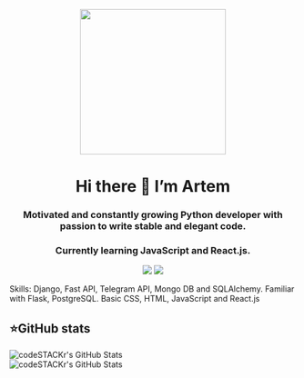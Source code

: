 <p align="center">
<img width="256" src="https://work.rabotalab.com/assets/front/img/pages/home-black/sofa@2x.png"/>

<h1 align="center">Hi there 👋 I’m Artem </h1>

<h3 align="center">Motivated and constantly growing Python developer with passion to write stable and elegant code.</h3>

<h3 align="center">Currently learning JavaScript and React.js.</h3>



<p align="center">
 <a href="https://www.linkedin.com/in/samoilovartem/"><img src="https://img.shields.io/badge/linkedin-%230077B5.svg?style=flat&logo=linkedin&logoColor=white)"/></a>
 <a href="https://t.me/samoylovartem"><img src="https://img.shields.io/badge/-Telegram-blue?style=flat&logo=Telegram&logoColor=white" /></a>
 

Skills: Django, Fast API, Telegram API, Mongo DB and SQLAlchemy. Familiar with Flask, PostgreSQL. Basic CSS, HTML, JavaScript and React.js

 <summary><h2><b>⭐GitHub stats</b></h2></summary>
  <p>
   <img alt="codeSTACKr's GitHub Stats" src="https://github-readme-stats.vercel.app/api/top-langs/?username=samoilovartem&layout=compact&theme=dark" />  
   <br>
   <img alt="codeSTACKr's GitHub Stats" src="https://github-readme-stats.vercel.app/api?username=samoilovartem&show_icons=true&theme=dark" />
   <br>
  </p>

